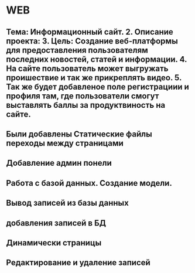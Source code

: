 # WEB
Тема: Информационный сайт.
2. Описание проекта:
3. Цель: Создание веб-платформы для предоставления пользователям последних новостей, статей и информации.
4. На сайте пользователь может выгружать проишествие и так же прикреплять видео.
5. Так же будет добавленое поле регистрациии и профиля там, где пользователи смогут выставлять баллы за продуктвиность на сайте.
---------------------------------
Были добавлены Статические файлы  
переходы  между страницами 
---------------------------------
Добавление админ понели
---------------------------------
Работа с базой данных. 
Создание модели.
 ----------------------------
Вывод записей из базы данных
 ----------------------------
добавления записей в БД
 ----------------------------
Динамически  страницы 
-----------------------------
Редактирование и удаление записей
-----------------------------
